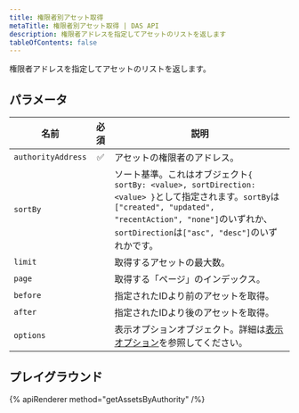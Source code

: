```yaml
---
title: 権限者別アセット取得
metaTitle: 権限者別アセット取得 | DAS API
description: 権限者アドレスを指定してアセットのリストを返します
tableOfContents: false
---
```


権限者アドレスを指定してアセットのリストを返します。

## パラメータ

| 名前               | 必須 | 説明                                |
| ------------------ | :------: | ------------------------------------------ |
| `authorityAddress` |    ✅    | アセットの権限者のアドレス。|
| `sortBy`           |          | ソート基準。これはオブジェクト`{ sortBy: <value>, sortDirection: <value> }`として指定されます。`sortBy`は`["created", "updated", "recentAction", "none"]`のいずれか、`sortDirection`は`["asc", "desc"]`のいずれかです。     |
| `limit`            |          | 取得するアセットの最大数。  |
| `page`             |          | 取得する「ページ」のインデックス。       |
| `before`           |          | 指定されたIDより前のアセットを取得。   |
| `after`            |          | 指定されたIDより後のアセットを取得。    |
| `options`          |          | 表示オプションオブジェクト。詳細は[表示オプション](/das-api/display-options)を参照してください。 |

## プレイグラウンド

{% apiRenderer method="getAssetsByAuthority" /%}
